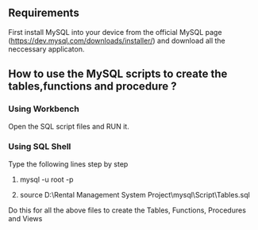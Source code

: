 ## Requirements

First install MySQL into your device from the official MySQL page (https://dev.mysql.com/downloads/installer/) and download all the neccessary applicaton.

## How to use the MySQL scripts to create the tables,functions and procedure ?

### Using Workbench
Open the SQL script files and RUN it.

### Using SQL Shell

Type the following lines step by step

1.  mysql -u root -p 

2.  source D:\Rental Management System Project\mysql\Script\Tables.sql

Do this for all the above files to create the Tables, Functions, Procedures and Views
